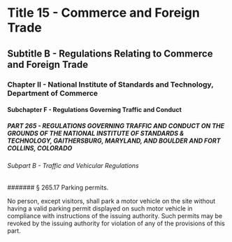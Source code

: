 
# Title 15 - Commerce and Foreign Trade
## Subtitle B - Regulations Relating to Commerce and Foreign Trade
### Chapter II - National Institute of Standards and Technology, Department of Commerce
#### Subchapter F - Regulations Governing Traffic and Conduct
##### PART 265 - REGULATIONS GOVERNING TRAFFIC AND CONDUCT ON THE GROUNDS OF THE NATIONAL INSTITUTE OF STANDARDS & TECHNOLOGY, GAITHERSBURG, MARYLAND, AND BOULDER AND FORT COLLINS, COLORADO
###### Subpart B - Traffic and Vehicular Regulations
####### § 265.17 Parking permits.

No person, except visitors, shall park a motor vehicle on the site without having a valid parking permit displayed on such motor vehicle in compliance with instructions of the issuing authority. Such permits may be revoked by the issuing authority for violation of any of the provisions of this part.
